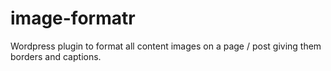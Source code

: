image-formatr
=============

Wordpress plugin to format all content images on a page / post giving them borders and captions.